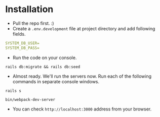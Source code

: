 # Installation

- Pull the repo first. :)
- Create a `.env.development` file at project directory and add following fields.
```yaml
SYSTEM_DB_USER=
SYSTEM_DB_PASS=
```
- Run the code on your console.
```text
rails db:migrate && rails db:seed
```
- Almost ready. We'll run the servers now. Run each of the following commands in separate console windows.
```text
rails s 
``` 

```text
bin/webpack-dev-server 
``` 

- You can check `http://localhost:3000` address from your browser.